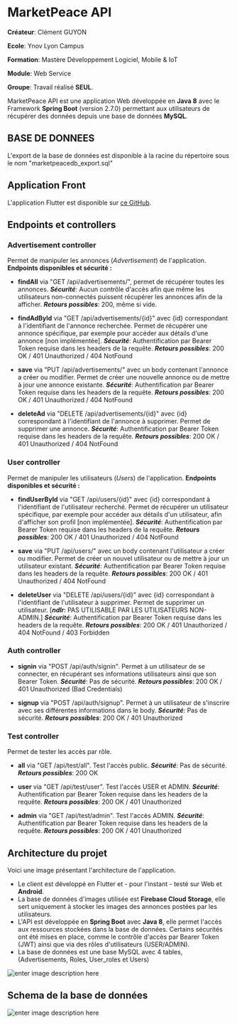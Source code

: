 # MarketPeace API
**Créateur**: Clément GUYON

**Ecole**: Ynov Lyon Campus

**Formation**: Mastère Développement Logiciel, Mobile & IoT

**Module**: Web Service

**Groupe**: Travail réalisé **SEUL**.

MarketPeace API est une application Web développée en **Java 8** avec le Framework **Spring Boot** (version 2.7.0) permettant aux utilisateurs de récupérer des données depuis une base de données **MySQL**.

## BASE DE DONNEES

L'export de la base de données est disponible à la racine du répertoire sous le nom "marketpeacedb_export.sql"

## Application Front

L'application Flutter est disponible sur [ce GitHub](https://github.com/ClementG63/market_peace).

## Endpoints et controllers

### Advertisement controller
Permet de manipuler les annonces (*Advertisement*) de l'application.
**Endpoints disponibles et sécurité :**

 - **findAll** via "GET /api/advertisements/", permet de récupérer toutes les annonces.
 ***Sécurité***: Aucun contrôle d'accès afin que même les utilisateurs non-connectés puissent récupérer les annonces afin de la afficher.
 ***Retours possibles***: 200, même si vide.
 
 - **findAdById** via "GET /api/advertisements/{id}" avec {id} correspondant à l'identifiant de l'annonce recherchée. Permet de récupérer une annonce spécifique, par exemple pour accéder aux détails d'une annonce [non implémentée]. 
 ***Sécurité***: Authentification par Bearer Token requise dans les headers de la requête.
  ***Retours possibles***: 200 OK / 401 Unauthorized / 404 NotFound

 - **save** via "PUT /api/advertisements/" avec un body contenant l'annonce a créer ou modifier. Permet de créer une nouvelle annonce ou de mettre à jour une annonce existante. 
 ***Sécurité***: Authentification par Bearer Token requise dans les headers de la requête.
  ***Retours possibles***: 200 OK / 401 Unauthorized / 404 NotFound

 - **deleteAd** via "DELETE /api/advertisements/{id}" avec {id} correspondant à l'identifiant de l'annonce à supprimer. Permet de supprimer une annonce. 
 ***Sécurité***: Authentification par Bearer Token requise dans les headers de la requête.
  ***Retours possibles***: 200 OK / 401 Unauthorized / 404 NotFound

### User controller

Permet de manipuler les utilisateurs (*Users*) de l'application.
**Endpoints disponibles et sécurité :**

 - **findUserById** via "GET /api/users/{id}" avec {id} correspondant à l'identifiant de l'utilisateur recherché. Permet de récupérer un utilisateur spécifique, par exemple pour accéder aux détails d'un utilisateur, afin d'afficher son profil [non implémentée]. 
 ***Sécurité***: Authentification par Bearer Token requise dans les headers de la requête.
  ***Retours possibles***: 200 OK / 401 Unauthorized / 404 NotFound

 - **save** via "PUT /api/users/" avec un body contenant l'utilisateur a créer ou modifier. Permet de créer un nouvel utilisateur  ou de mettre à jour un utilisateur existant. 
 ***Sécurité***: Authentification par Bearer Token requise dans les headers de la requête.
  ***Retours possibles***: 200 OK / 401 Unauthorized / 404 NotFound

 - **deleteUser** via "DELETE /api/users/{id}" avec {id} correspondant à l'identifiant de l'utilisateur à supprimer. Permet de supprimer un utilisateur. [***ndlr***: PAS UTILISABLE PAR LES UTILISATEURS NON-ADMIN.]
 ***Sécurité***: Authentification par Bearer Token requise dans les headers de la requête.
  ***Retours possibles***: 200 OK / 401 Unauthorized / 404 NotFound / 403 Forbidden

### Auth controller

 - **signin** via "POST /api/auth/signin". Permet à un utilisateur de se connecter, en récupérant ses informations utilisateurs ainsi que son Bearer Token.
 ***Sécurité***: Pas de sécurité.
  ***Retours possibles***: 200 OK /  401 Unauthorized (Bad Credentials)

 - **signup** via "POST /api/auth/signup". Permet à un utilisateur de s'inscrire avec ses différentes informations dans le body.
 ***Sécurité***: Pas de sécurité.
  ***Retours possibles***: 200 OK /  401 Unauthorized

### Test controller

Permet de tester les accès par rôle.
 - **all** via "GET /api/test/all". Test l'accès public.
 ***Sécurité***: Pas de sécurité.
  ***Retours possibles***: 200 OK

 - **user** via "GET /api/test/user". Test l'accès USER et ADMIN.
 ***Sécurité***: Authentification par Bearer Token requise dans les headers de la requête.
  ***Retours possibles***: 200 OK / 401 Unauthorized

 - **admin** via "GET /api/test/admin". Test l'accès ADMIN.
 ***Sécurité***:  Authentification par Bearer Token requise dans les headers de la requête.
  ***Retours possibles***: 200 OK / 401 Unauthorized

## Architecture du projet

Voici une image présentant l'architecture de l'application.
- Le client est développé en Flutter et - pour l'instant - testé sur Web et **Android**.
- La base de données d'images utilisée est **Firebase Cloud Storage**, elle sert uniquement à stocker les images des annonces postées par les utilisateurs.
- L'API est développée en **Spring Boot** avec **Java 8**, elle permet l'accès aux ressources stockées dans la base de données. Certains sécurités ont été mises en place, comme le contrôle d'accès par Bearer Token (JWT) ainsi que via des rôles d'utilisateurs (USER/ADMIN).
- La base de données est une base MySQL avec 4 tables, (Advertisements, Roles, User_roles et Users)


![enter image description here](https://media.discordapp.net/attachments/786644865437270038/990268949176385566/unknown.png)

## Schema de la base de données

![enter image description here](https://media.discordapp.net/attachments/786644865437270038/990272869634285568/unknown.png)
